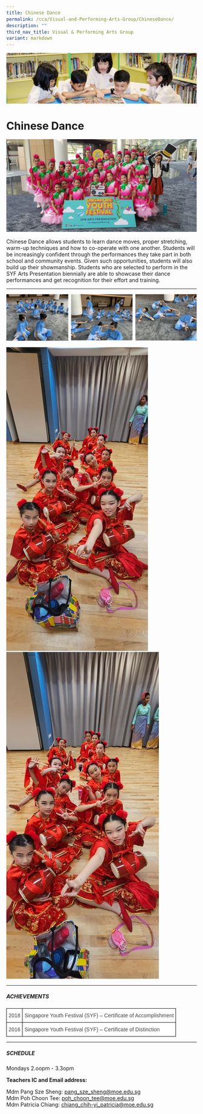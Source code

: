 ```yaml
---
title: Chinese Dance
permalink: /cca/Visual-and-Performing-Arts-Group/ChineseDance/
description: ""
third_nav_title: Visual & Performing Arts Group
variant: markdown
---
```

![](/images/banner.gif)

Chinese Dance
=============

![](/images/ChineseDance.jpeg)

Chinese Dance allows students to learn dance moves, proper stretching, warm-up techniques and how to co-operate with one another. Students will be increasingly confident through the performances they take part in both school and community events. Given such opportunities, students will also build up their showmanship. Students who are selected to perform in the SYF Arts Presentation biennially are able to showcase their dance performances and get recognition for their effort and training.

---

![](/images/ChineseDance2.png)

![](/images/Chinese_Dance_1.jpg)![](/images/Chinese_Dance_2.jpg)

---

##### **ACHIEVEMENTS**

<style type="text/css">
.tg  {border-collapse:collapse;border-spacing:0;}
.tg td{border-color:black;border-style:solid;border-width:1px;font-family:Arial, sans-serif;font-size:14px;
  overflow:hidden;padding:10px 5px;word-break:normal;}
.tg th{border-color:black;border-style:solid;border-width:1px;font-family:Arial, sans-serif;font-size:14px;
  font-weight:normal;overflow:hidden;padding:10px 5px;word-break:normal;}
.tg .tg-l7na{background-color:#FFF;color:#444;text-align:left;vertical-align:top}
</style>
<table class="tg">
<thead>
  <tr>
    <th class="tg-l7na">2018</th>
    <th class="tg-l7na">Singapore Youth Festival (SYF) – Certificate of Accomplishment</th>
  </tr>
</thead>
<tbody>
  <tr>
    <td class="tg-l7na">2016</td>
    <td class="tg-l7na">Singapore Youth Festival (SYF) – Certificate of Distinction </td>
  </tr>
</tbody>
</table>


---

##### **SCHEDULE**  

  

Mondays 2.oopm - 3.3opm


**Teachers IC and Email address:**

Mdm Pang Sze Sheng:&nbsp;[pang\_sze\_sheng@moe.edu.sg](mailto:pang_sze_sheng@moe.edu.sg)&nbsp;<br>
Mdm Poh Choon Tee:&nbsp;[poh\_choon\_tee@moe.edu.sg](mailto:poh_choon_tee@moe.edu.sg)&nbsp;&nbsp;<br>
Mdm Patricia Chiang:&nbsp;[chiang\_chih-yi\_patricia@moe.edu.sg](mailto:chiang_chih-yi_patricia@moe.edu.sg)